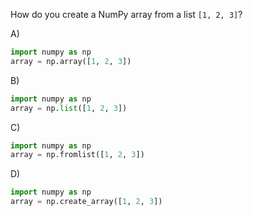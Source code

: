 How do you create a NumPy array from a list `[1, 2, 3]`?

A) 
```python
import numpy as np
array = np.array([1, 2, 3])
```

B) 
```python
import numpy as np
array = np.list([1, 2, 3])
```

C) 
```python
import numpy as np
array = np.fromlist([1, 2, 3])
```

D) 
```python
import numpy as np
array = np.create_array([1, 2, 3])
```

<!-- Answer: A) -->
